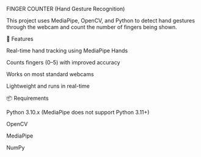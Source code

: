 FINGER COUNTER (Hand Gesture Recognition)

This project uses MediaPipe, OpenCV, and Python to detect hand gestures through the webcam and count the number of fingers being shown.

🚀 Features

Real-time hand tracking using MediaPipe Hands

Counts fingers (0–5) with improved accuracy

Works on most standard webcams

Lightweight and runs in real-time

📦 Requirements

Python 3.10.x (MediaPipe does not support Python 3.11+)

OpenCV

MediaPipe

NumPy

